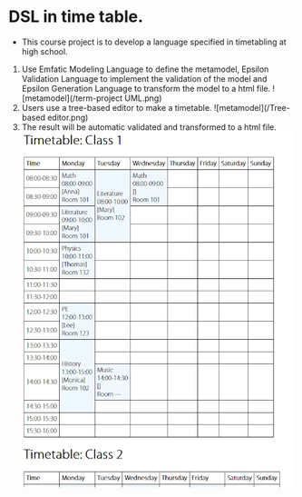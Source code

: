 # DSL in time table.
* This course project is to develop a language specified in timetabling at high school. 
1. Use Emfatic Modeling Language to define the metamodel, Epsilon Validation Language to implement the validation of the model and Epsilon Generation Language to transform the model to a html file. 
![metamodel](/term-project UML.png)
2. Users use a tree-based editor to make a timetable. 
![metamodel](/Tree-based editor.png)
3. The result will be automatic validated and transformed to a html file.
![metamodel](/timetables.png)

